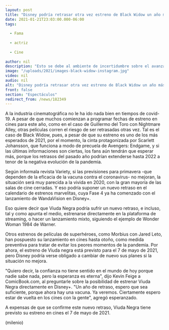 ```yaml
---
layout: post
title: "Disney podría retrasar otra vez estreno de Black Widow un año más"
date: 2021-01-21T23:03:00.000-06:00
tags:
  
  - Fama
  
  - actriz
  
  - Cine
  
author: nil
description: "Esto se debe al ambiente de incertidumbre sobre el avanzar de la pandemia en el mundo. "
image: "/uploads/2021/images-black-widow-instagram.jpg"
video: nil
audio: nil
alt: "Disney podría retrasar otra vez estreno de Black Widow un año más"
front: false
section: "Espectáculos"
redirect_from: /news/182349
---
```


A la industria cinematográfica no le ha ido nada bien en tiempos de covid-19. A pesar de que muchos comienzan a programar fechas de estreno en cines para este año, como en el caso de Guillermo del Toro con Nightmare Alley, otras películas corren el riesgo de ser retrasadas otras vez. Tal es el caso de Black Widow, pues, a pesar de que su estreno es uno de los más esperados de 2021, por el momento, la cinta protagonizada por Scarlett Johansson, que funciona a modo de precuela de Avengers: Endgame, y si las últimas informaciones son ciertas, los fans aún tendrán que esperar más, porque los retrasos del pasado año podrían extenderse hasta 2022 a tenor de la negativa evolución de la pandemia. 

Según informala revista Variety, si las previsiones para primavera -que dependen de la eficacia de la vacuna contra el coronavirus- no mejoran, la situación será muy parecida a la vivida en 2020, con la gran mayoría de las salas de cine cerradas. Y eso podría suponer un nuevo retraso en el calendario de estrenos marvelitas, cuya Fase 4 ya ha comenzado con el lanzamiento de WandaVision en Disney+. 

Eso quiere decir que Viuda Negra podría sufrir un nuevo retraso, e incluso, tal y como apunta el medio, estrenarse directamente en la plataforma de streaming, o hacer un lanzamiento mixto, siguiendo el ejemplo de Wonder Woman 1984 de Warner. 

Otros estrenos de películas de superhéroes, como Morbius con Jared Leto, han pospuesto su lanzamiento en cines hasta otoño, como medida preventiva para tratar de evitar los peores momentos de la pandemia. Por ahora, el estreno de Viuda negra está previsto para el 7 de mayo de 2021, pero Disney podría verse obligado a cambiar de nuevo sus planes si la situación no mejora. 

"Quiero decir, la confianza no tiene sentido en el mundo de hoy porque nadie sabe nada, pero la esperanza es eterna", dijo Kevin Feige a ComicBook.com, al preguntarle sobre la posibilidad de estrenar Viuda Negra directamente en Disney+. "Un año de retraso, espero que sea suficiente, porque ahora hay una vacuna. Ya veremos. Ciertamente espero estar de vuelta en los cines con la gente", agregó esperanzado. 

A expensas de que se confirme este nuevo retraso, Viuda Negra tiene previsto su estreno en cines el 7 de mayo de 2021. 

(milenio)